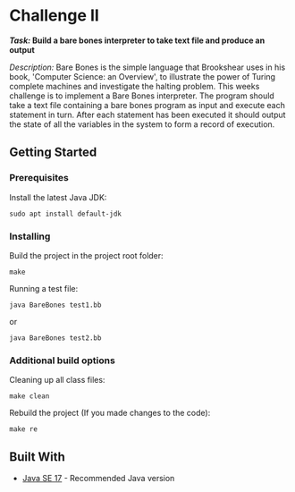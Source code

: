 # Challenge II

**_Task:_ Build a bare bones interpreter to take text file and produce an output**

_Description:_ Bare Bones is the simple language that Brookshear uses in his book, 'Computer Science: an Overview', to illustrate the power of Turing complete machines and investigate the halting problem. This weeks challenge is to implement a Bare Bones interpreter. The program should take a text file containing a bare bones program as input and execute each statement in turn. After each statement has been executed it should output the state of all the variables in the system to form a record of execution.

## Getting Started

### Prerequisites
Install the latest Java JDK:
```
sudo apt install default-jdk
```

### Installing
Build the project in the project root folder:
```
make
```
Running a test file:
```
java BareBones test1.bb
```
or 
```
java BareBones test2.bb
```

### Additional build options
Cleaning up all class files:
```
make clean
```
Rebuild the project (If you made changes to the code):
```
make re
```

## Built With
* [Java SE 17](https://www.oracle.com/java/technologies/javase/jdk17-archive-downloads.html) - Recommended Java version
